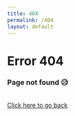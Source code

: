 ```yaml
---
title: 404
permalink: /404
layout: default
---
```


<div class = "section" id = "e404">
<h1>Error 404</h1>
<h3>Page not found 😥</h3>
<br>
<a href = "/main">Click here to go back</a>
</div>